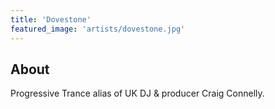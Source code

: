 ```yaml
---
title: 'Dovestone'
featured_image: 'artists/dovestone.jpg'
---
```


## About

Progressive Trance alias of UK DJ & producer Craig Connelly.
